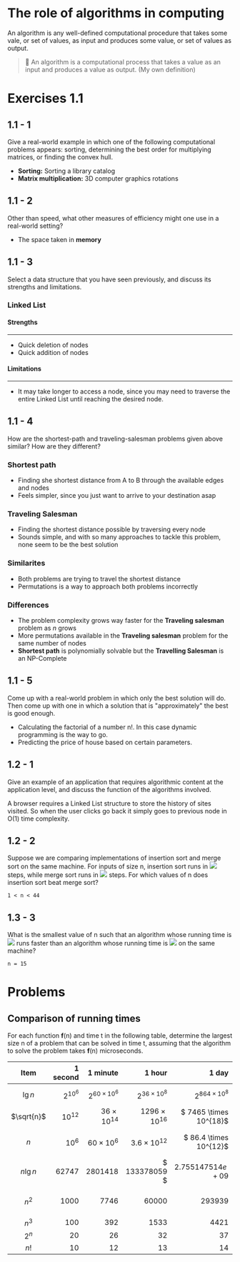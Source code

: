 # The role of algorithms in computing

An algorithm is any well-defined computational procedure that takes some vale, or set of values, as input and produces some value, or set of values as output.

> 🎯 An algorithm is a computational process that takes a value as an input and produces a value as output. (My own definition)

# Exercises 1.1

## 1.1 - 1
Give a real-world example in which one of the following computational problems appears: sorting, determining the best order for multiplying matrices, or finding the convex hull.

- **Sorting:** Sorting a library catalog
- **Matrix multiplication:** 3D computer graphics rotations

## 1.1 - 2

Other than speed, what other measures of efficiency might one use in a real-world setting?

- The space taken in **memory**

## 1.1 - 3

Select a data structure that you have seen previously, and discuss its strengths and limitations.

### Linked List

#### Strengths
___
- Quick deletion of nodes
- Quick addition of nodes 

#### Limitations
___
- It may take longer to access a node, since you may need to traverse the entire Linked List until reaching the desired node.

## 1.1 - 4 

How are the shortest-path and traveling-salesman problems given above similar? How are they different?

### Shortest path
- Finding she shortest distance from A to B through the available edges and nodes
- Feels simpler, since you just want to arrive to your destination asap

### Traveling Salesman

- Finding the shortest distance possible by traversing every node
- Sounds simple, and with so many approaches to tackle this problem, none seem to be the best solution

### Similarites

- Both problems are trying to travel the shortest distance
- Permutations is a way to approach both problems incorrectly

### Differences

- The problem complexity grows way faster for the **Traveling salesman** problem as *n* grows
- More permutations available in the **Traveling salesman** problem for the same number of nodes
- **Shortest path** is polynomially solvable but the **Travelling Salesman** is an NP-Complete

## 1.1 - 5

Come up with a real-world problem in which only the best solution will do. Then come up with one in which a solution that is "approximately" the best is good enough.

- Calculating the factorial of a number n!. In this case dynamic programming is the way to go.
- Predicting the price of house based on certain parameters.

## 1.2 - 1
Give an example of an application that requires algorithmic content at the application level, and discuss the function of the algorithms involved.

A browser requires a Linked List structure to store the history of sites visited. So when the user clicks go back it simply goes to previous node in O(1) time complexity.

## 1.2 - 2
Suppose we are comparing implementations of insertion sort and merge sort on the same machine. For inputs of size n, insertion sort runs in ![](http://latex.codecogs.com/gif.latex?8n^2)
 steps, while merge sort runs in ![](http://latex.codecogs.com/gif.latex?64nlg{n})
 steps. For which values of n does insertion sort beat merge sort?
```
1 < n < 44
```
## 1.3 - 3
What is the smallest value of n such that an algorithm whose running time is ![](http://latex.codecogs.com/gif.latex?100n^2) runs faster
than an algorithm whose running time is ![](http://latex.codecogs.com/gif.latex?2^n) on the same machine?

```
n = 15
```

# Problems

## Comparison of running times

For each function **f**(n) and time t in the following table, determine the largest size n of a problem that can be solved in time t, assuming that the algorithm to solve the problem takes **f**(n) microseconds.



Item | 1 second | 1 minute | 1 hour | 1 day | 1 month | 1 year | 1 century
:----:|----:|----:|----:|----:|----:|----:|----:
$\lg n$ | $2^{10^6}$ | $2^{60 \times 10^6}$ | $2^{36 \times 10^8}$ | $2^{864 \times 10^8}$ | $2^{2592 \times 10^9}$ | $2^{31.104 \times 10^{12}}$ | $2^{3.1104 \times 10^{15}}$ | 
$\sqrt{n}$ | $10^{12}$ | $36 \times 10^{14}$| $1296 \times 10^{16}$ | $ 7465 \times 10^{18}$ |$6.7185 \times 10^{24}$ | $967.458 \times 10^{24}$ | $967.458 \times 10^{28}$ 
$n$ | $10^6$ | $60 \times 10^6$ | $3.6 \times 10^{12}$ | $ 86.4 \times 10^{12}$ | $ 2592 \times 10^{12}$ | $31.104 \times 10^{17}$ | $31.104 \times 10^{19}$
$n \lg n$ | $62747$ | $2801418$ | $ 133378059 $ | $2.755147514e+09$
$n^2$ | $1000$ | $7746$ | $60000$ | $293939$ | $1609969$ | $ 5577097 $ | $55770961$ |
$n^3$ | $100$ | $392$ | $1533$ | $4421$ | $13737$ | $31449$ | $145973$ |
$2^n$ | $20$ | $26$ | $32$ | $37$ | $42$ | $45$ | $52$
$n!$ | $10$ | $12$ | $13$ | $14$ | $16$ | $17$ | $18$